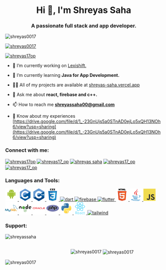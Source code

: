 <h1 align="center">Hi 👋, I'm Shreyas Saha</h1>
<h3 align="center">A passionate full stack and app developer.</h3>

<p align="left"> <img src="https://komarev.com/ghpvc/?username=shreyas0017&label=Profile%20views&color=0e75b6&style=flat" alt="shreyas0017" /> </p>

<p align="left"> <a href="https://github.com/ryo-ma/github-profile-trophy"><img src="https://github-profile-trophy.vercel.app/?username=shreyas0017" alt="shreyas0017" /></a> </p>

<p align="left"> <a href="https://twitter.com/shreyas17op" target="blank"><img src="https://img.shields.io/twitter/follow/shreyas17op?logo=twitter&style=for-the-badge" alt="shreyas17op" /></a> </p>

- 🔭 I’m currently working on [Lexishift.](https://lexishift.vercel.app)

- 🌱 I’m currently learning **Java for App Development.**

- 👨‍💻 All of my projects are available at [shreyas-saha.vercel.app](shreyas-saha.vercel.app)

- 💬 Ask me about **react, firebase and c++.**

- 📫 How to reach me **shreyassaha00@gmail.com**

- 📄 Know about my experiences [https://drive.google.com/file/d/1_-23GnUjs5a0STnAD0ejLo5xQH13NOh6/view?usp=sharing](https://drive.google.com/file/d/1_-23GnUjs5a0STnAD0ejLo5xQH13NOh6/view?usp=sharing)

<h3 align="left">Connect with me:</h3>
<p align="left">
<a href="https://twitter.com/shreyas17op" target="blank"><img align="center" src="https://raw.githubusercontent.com/rahuldkjain/github-profile-readme-generator/master/src/images/icons/Social/twitter.svg" alt="shreyas17op" height="30" width="40" /></a>
<a href="https://kaggle.com/shreyas17_op" target="blank"><img align="center" src="https://raw.githubusercontent.com/rahuldkjain/github-profile-readme-generator/master/src/images/icons/Social/kaggle.svg" alt="shreyas17_op" height="30" width="40" /></a>
<a href="https://fb.com/shreyas saha" target="blank"><img align="center" src="https://raw.githubusercontent.com/rahuldkjain/github-profile-readme-generator/master/src/images/icons/Social/facebook.svg" alt="shreyas saha" height="30" width="40" /></a>
<a href="https://instagram.com/shreyas17_op" target="blank"><img align="center" src="https://raw.githubusercontent.com/rahuldkjain/github-profile-readme-generator/master/src/images/icons/Social/instagram.svg" alt="shreyas17_op" height="30" width="40" /></a>
<a href="https://www.leetcode.com/shreyas17_op" target="blank"><img align="center" src="https://raw.githubusercontent.com/rahuldkjain/github-profile-readme-generator/master/src/images/icons/Social/leet-code.svg" alt="shreyas17_op" height="30" width="40" /></a>
</p>

<h3 align="left">Languages and Tools:</h3>
<p align="left"> <a href="https://developer.android.com" target="_blank" rel="noreferrer"> <img src="https://raw.githubusercontent.com/devicons/devicon/master/icons/android/android-original-wordmark.svg" alt="android" width="40" height="40"/> </a> <a href="https://www.cprogramming.com/" target="_blank" rel="noreferrer"> <img src="https://raw.githubusercontent.com/devicons/devicon/master/icons/c/c-original.svg" alt="c" width="40" height="40"/> </a> <a href="https://www.w3schools.com/cpp/" target="_blank" rel="noreferrer"> <img src="https://raw.githubusercontent.com/devicons/devicon/master/icons/cplusplus/cplusplus-original.svg" alt="cplusplus" width="40" height="40"/> </a> <a href="https://www.w3schools.com/css/" target="_blank" rel="noreferrer"> <img src="https://raw.githubusercontent.com/devicons/devicon/master/icons/css3/css3-original-wordmark.svg" alt="css3" width="40" height="40"/> </a> <a href="https://dart.dev" target="_blank" rel="noreferrer"> <img src="https://www.vectorlogo.zone/logos/dartlang/dartlang-icon.svg" alt="dart" width="40" height="40"/> </a> <a href="https://firebase.google.com/" target="_blank" rel="noreferrer"> <img src="https://www.vectorlogo.zone/logos/firebase/firebase-icon.svg" alt="firebase" width="40" height="40"/> </a> <a href="https://flutter.dev" target="_blank" rel="noreferrer"> <img src="https://www.vectorlogo.zone/logos/flutterio/flutterio-icon.svg" alt="flutter" width="40" height="40"/> </a> <a href="https://www.w3.org/html/" target="_blank" rel="noreferrer"> <img src="https://raw.githubusercontent.com/devicons/devicon/master/icons/html5/html5-original-wordmark.svg" alt="html5" width="40" height="40"/> </a> <a href="https://www.java.com" target="_blank" rel="noreferrer"> <img src="https://raw.githubusercontent.com/devicons/devicon/master/icons/java/java-original.svg" alt="java" width="40" height="40"/> </a> <a href="https://developer.mozilla.org/en-US/docs/Web/JavaScript" target="_blank" rel="noreferrer"> <img src="https://raw.githubusercontent.com/devicons/devicon/master/icons/javascript/javascript-original.svg" alt="javascript" width="40" height="40"/> </a> <a href="https://www.mysql.com/" target="_blank" rel="noreferrer"> <img src="https://raw.githubusercontent.com/devicons/devicon/master/icons/mysql/mysql-original-wordmark.svg" alt="mysql" width="40" height="40"/> </a> <a href="https://nodejs.org" target="_blank" rel="noreferrer"> <img src="https://raw.githubusercontent.com/devicons/devicon/master/icons/nodejs/nodejs-original-wordmark.svg" alt="nodejs" width="40" height="40"/> </a> <a href="https://www.oracle.com/" target="_blank" rel="noreferrer"> <img src="https://raw.githubusercontent.com/devicons/devicon/master/icons/oracle/oracle-original.svg" alt="oracle" width="40" height="40"/> </a> <a href="https://www.php.net" target="_blank" rel="noreferrer"> <img src="https://raw.githubusercontent.com/devicons/devicon/master/icons/php/php-original.svg" alt="php" width="40" height="40"/> </a> <a href="https://www.python.org" target="_blank" rel="noreferrer"> <img src="https://raw.githubusercontent.com/devicons/devicon/master/icons/python/python-original.svg" alt="python" width="40" height="40"/> </a> <a href="https://reactjs.org/" target="_blank" rel="noreferrer"> <img src="https://raw.githubusercontent.com/devicons/devicon/master/icons/react/react-original-wordmark.svg" alt="react" width="40" height="40"/> </a> <a href="https://tailwindcss.com/" target="_blank" rel="noreferrer"> <img src="https://www.vectorlogo.zone/logos/tailwindcss/tailwindcss-icon.svg" alt="tailwind" width="40" height="40"/> </a> </p>

<h3 align="left">Support:</h3>
<p><a href="https://www.buymeacoffee.com/shreyassaha"> <img align="left" src="https://cdn.buymeacoffee.com/buttons/v2/default-yellow.png" height="50" width="210" alt="shreyassaha" /></a></p><br><br>

<p><img align="left" src="https://github-readme-stats.vercel.app/api/top-langs?username=shreyas0017&show_icons=true&locale=en&layout=compact" alt="shreyas0017" /></p>

<p>&nbsp;<img align="center" src="https://github-readme-stats.vercel.app/api?username=shreyas0017&show_icons=true&locale=en" alt="shreyas0017" /></p>

<p><img align="center" src="https://github-readme-streak-stats.herokuapp.com/?user=shreyas0017&" alt="shreyas0017" /></p>
